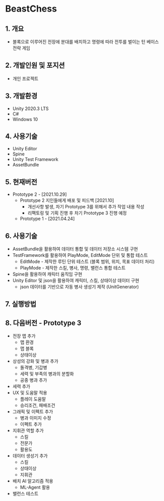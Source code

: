 # BeastChess
## 1. 개요
* 블록으로 이루어진 전장에 분대를 배치하고 명령에 따라 전투를 벌이는 턴 베이스 전략 게임
## 2. 개발인원 및 포지션
+ 개인 프로젝트
## 3. 개발환경
+ Unity 2020.3 LTS
+ C#
+ Windows 10
## 4. 사용기술
+ Unity Editor
+ Spine
+ Unity Test Framework
+ AssetBundle
## 5. 현재버전
* Prototype 2 - [2021.10.29]
  + Prototype 2 지인들에게 배포 및 피드백 [2021.10]
	  - 개선사항 발생, 차기 Prototype 3를 위해서 추가 작업 내용 작성
	  - 리팩토링 및 기획 진행 후 차기 Prototype 3 진행 예정 
  + Prototype 1 - [2021.04.24]
## 6. 사용기술
+ AssetBundle을 활용하여 데이터 통합 및 데이터 저장소 시스템 구현
+ TestFramework를 활용하여 PlayMode, EditMode 단위 및 통합 테스트
	- EditMode - 제작한 루틴 단위 테스트 (블록 범위, 위치, 목표 데이터 처리)
	- PlayMode - 제작한 스킬, 병사, 명령, 밸런스 통합 테스트
+ Spine을 활용하여 캐릭터 움직임 구현
+ Unity Editor 및 json을 활용하여 캐릭터, 스킬, 상태이상 데이터 구현
	- json 데이터를 기반으로 자동 병사 생성기 제작 (UnitGenerator)
## 7. 실행방법
## 8. 다음버전 - Prototype 3
* 전장 맵 추가
  + 맵 환경
  + 맵 블록
  + 상태이상
* 상성의 강화 및 병과 추가
  + 돌격병, 기갑병
  + 세력 및 부족의 병과의 분할화
  + 공중 병과 추가
* 세력 추가
* UX 및 도움말 적용
  + 플레이 도움말
  + 승리조건, 패배조건
* 그래픽 및 이펙트 추가
  + 병과 이미지 수정
  + 이펙트 추가
* 지휘관 역할 추가
  + 스킬
  + 전문가
  + 활용도
* 데이터 생성기 추가
  + 스킬
  + 상태이상
  + 지휘관
* 배치 AI 알고리즘 적용
  + ML-Agent 활용
* 밸런스 테스트


